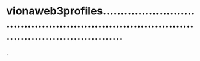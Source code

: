 # vionaweb3profiles................................................................................................................
.

